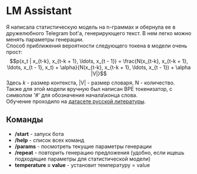 # LM Assistant
Я написала статистическую модель на n-граммах и обернула ее в дружелюбного Telegram bot'а, генерирующего текст. В нем легко можно менять параметры генерации.\
Способ приближения вероятности следующего токена в модели очень прост:
$$p(x_t | x_{t-k}, x_{t-k + 1}, \ldots, x_{t - 1}) = \frac{N(x_{t-k}, x_{t-k + 1}, \ldots, x_{t - 1}, x_t) + \alpha}{N(x_{t-k}, x_{t-k + 1}, \ldots, x_{t - 1}) +  \alpha |V|}$$ Здесь $k$ - размер контекста, |V| - размер словаря, N - количество.\
Также для этой модели вручную был написан BPE токенизатор, с символом '#' для обозначения начала\конца слова.\
Обучение проходило на [датасете русской литературы](https://www.kaggle.com/datasets/d0rj3228/russian-literature/data).
## Команды
* **/start** - запуск бота
* **/help** - список всех команд
* **/params** - посмотреть текущие параметры генерации
* **/repeat** - повторить генерацию предложения (удобно, если ищешь подходящие параметры для статистической модели)
* **temperature = value** - установит температуру = value
